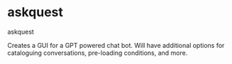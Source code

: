 # askquest
askquest

Creates a GUI for a GPT powered chat bot. Will have additional options for cataloguing conversations, pre-loading conditions, and more.
